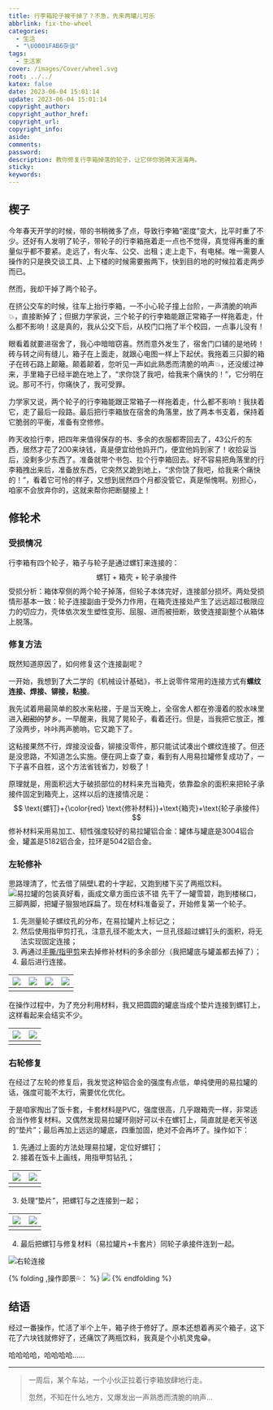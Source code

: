```yaml
---
title: 行李箱轮子被干掉了？不急，先来两罐儿可乐
abbrlink: fix-the-wheel
categories:
  - 生活
  - "\U0001FAB6杂谈"
tags:
  - 生活家
cover: /images/Cover/wheel.svg
root: ../../
katex: false
date: 2023-06-04 15:01:14
update: 2023-06-04 15:01:14
copyright_author:
copyright_author_href:
copyright_url:
copyright_info:
aside:
comments:
password:
description: 教你修复行李箱掉落的轮子，让它伴你驰骋天涯海角。
sticky:
keywords:
---
```


## 楔子
今年春天开学的时候，带的书稍微多了点，导致行李箱“密度”变大，比平时重了不少。还好有人发明了轮子，带轮子的行李箱拖着走一点也不觉得，真觉得再重的重量似乎都不要紧。走远了，有火车、公交、出租；走上走下，有电梯。唯一需要人操作的只是换交谈工具、上下楼的时候需要搬两下，快到目的地的时候拉着走两步而已。

然而，我却干掉了两个轮子。

在挤公交车的时候，往车上抬行李箱，一不小心轮子撞上台阶，一声清脆的响声💥，直接断掉了；但据力学家说，三个轮子的行李箱能跟正常箱子一样拖着走，什么都不影响！这是真的，我从公交下后，从校门口拖了半个校园，一点事儿没有！

眼看着就要进宿舍了，我心中暗暗窃喜。然而意外发生了，宿舍门口铺的是地砖！砖与转之间有缝儿，箱子在上面走，就跟心电图一样上下起伏。我拖着三只脚的箱子在砖石路上颠簸。颠着颠着，忽听见一声如此熟悉而清脆的响声💥，还没缓过神来，手里箱子已经半跪在地上了，“求你饶了我吧，给我来个痛快的！”，它分明在说。那可不行，你痛快了，我可受罪。

力学家又说，两个轮子的行李箱能跟正常箱子一样拖着走，什么都不影响！我扶着它，走了最后一段路。最后把行李箱放在宿舍的角落里，放了两本书支着，保持着它脆弱的平衡，准备有空修修。

昨天收拾行李，把四年来值得保存的书、多余的衣服都寄回去了，43公斤的东西，居然才花了200来块钱，真是便宜给他妈开门，便宜他妈到家了！收拾妥当后，没剩多少东西了。准备就带个书包、拉个行李箱回去。好不容易把角落里的行李箱拽出来后，准备放东西，它突然又跪到地上，“求你饶了我吧，给我来个痛快的！”，看着它可怜的样子，又想到居然四个月都没管它，真是惭愧啊。别担心，咱家不会放弃你的，这就来帮你把断腿接上！

## 修轮术
### 受损情况
行李箱有四个轮子，箱子与轮子是通过螺钉来连接的：
$$
\text{螺钉}+\text{箱壳}+\text{轮子承接件}
$$
受损分析：箱体窄侧的两个轮子掉落，但轮子本体完好，连接部分损坏。两处受损情形基本一致：轮子连接副由于受外力作用，在箱壳连接处产生了远远超过极限应力的切应力，壳体依次发生塑性变形、屈服、进而被扭断，致使连接副整个从箱体上脱落。

### 修复方法
既然知道原因了，如何修复这个连接副呢？

一开始，我想到了大二学的《机械设计基础》，书上说零件常用的连接方式有**螺纹连接、焊接、铆接，粘接**。

我先试着用最简单的胶水来粘接，于是当天晚上，全宿舍人都在弥漫着的胶水味里进入~~甜甜的~~梦乡。一早醒来，我晃了晃轮子，看着还行。但是，当我把它放正，推了没两步，咔咔两声脆响，它又跪下了。

这粘接果然不行，焊接没设备，铆接没零件，那只能试试凑出个螺纹连接了。但还是没思路，不知道怎么实施。便在网上查了查，看到有人用易拉罐修复成功了，一下子喜不自胜，这个方法省钱省力，妙极了！

原理就是，用面积远大于破损部位的材料来充当箱壳，依靠盈余的面积来把轮子承接件固定到箱壳上，这样以后的连接情况是：
$$
\text{螺钉}+{\color{red} \text{修补材料}}+\text{箱壳}+\text{轮子承接件}
$$
修补材料采用易加工、韧性强度较好的易拉罐铝合金：罐体与罐底是3004铝合金，罐盖是5182铝合金，拉环是5042铝合金。

### 左轮修补
思路理清了，忙去借了隔壁L君的十字起，又跑到楼下买了两瓶饮料。
![易拉罐的包装真好看，画成文章方面应该不错](https://pic.si-on.top/2023/06/fix%20(9).jpg)
先干了一罐雪碧，跑到楼梯口，三脚两脚，把罐子狠狠地踩扁了。现在材料准备妥了，开始修复第一个轮子。

1. 先测量轮子螺纹孔的分布，在易拉罐片上标记之；
2. 然后使用指甲剪打孔，注意孔径不能太大，一旦孔径超过螺钉头的面积，将无法实现固定连接；
3. 再通过<u>手撕/指甲剪</u>来去掉修补材料的多余部分（我把罐底与罐盖都去掉了）；
4. 最后进行连接。

|![](https://pic.si-on.top/2023/06/fix%20(30).jpg)   | ![](https://pic.si-on.top/2023/06/fix%20(15).jpg)   |![](https://pic.si-on.top/2023/06/fix%20(24).jpg)|![](https://pic.si-on.top/2023/06/fix%20(12).jpg)|
| :---: | :---: | :---: |:---: |
|     |     |     | |

在操作过程中，为了充分利用材料，我又把圆圆的罐底当成个垫片连接到螺钉上，这样看起来会结实不少。

| ![](https://pic.si-on.top/2023/06/fix%20(16).jpg)   | ![](https://pic.si-on.top/2023/06/fix%20(11).jpg)   |
| :---: | :---: |
|     |     |

### 右轮修复
在经过了左轮的修复后，我发觉这种铝合金的强度有点低，单纯使用的易拉罐的话，强度可能不太行，需要优化优化。

于是咱家掏出了饭卡套，卡套材料是PVC，强度很高，几乎跟箱壳一样，非常适合当作修复材料。又偶然发现易拉罐环刚好可以卡在螺钉上，简直就是老天爷送的“垫片”；最后再加上远远的罐底，四重加固，绝对不会再坏了。操作如下：

1. 先通过上面的方法处理易拉罐，定位好螺钉；
2. 接着在饭卡上画线，用指甲剪钻孔；

| ![](https://pic.si-on.top/2023/06/fix%20(25).jpg)| ![](https://pic.si-on.top/2023/06/fix%20(13).jpg)  |
| :---: | :---: |
|     |     |

3. 处理“垫片”，把螺钉与之连接到一起；

| ![](https://pic.si-on.top/2023/06/fix%20(20).jpg)| ![](https://pic.si-on.top/2023/06/fix%20(21).jpg)  |
| :---: | :---: |
|     |     |

4. 最后把螺钉与修复材料（易拉罐片+卡套片）同轮子承接件连到一起。

![右轮连接](https://pic.si-on.top/2023/06/fix%20(18).jpg)

{% folding ,操作即景💦： %}
![](https://pic.si-on.top/2023/06/fix%20(28).jpg)
{% endfolding %}

## 结语
经过一番操作，忙活了半个上午，箱子终于修好了。原本还想着再买个箱子，这下花了六块钱就修好了，还痛饮了两瓶饮料，我真是个小机灵鬼😁。

哈哈哈哈，哈哈哈哈......

---
>一周后，某个车站，一个小伙正拉着行李箱放肆地行走。
>
>忽然，不知在什么地方，又爆发出一声熟悉而清脆的响声...
